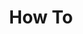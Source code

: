 ---
# Accomplishments widget.
widget: "howto"  # Widget name:  common, howto perspective, reading, cd-with-jenkins-and-docker  etc
headless: true  # This file represents a page section.
active: true  # Activate this widget? true/false
weight: 2 # Order that this section will appear.
title: "How To"
subtitle: ""

# Date format
date_format: "Jan 2006"

# Accomplishments.
#   Add/remove as many `[[item]]` blocks below as you like.
#   `title`, `organization` and `date_start` are the required parameters.
#   Leave other parameters empty if not required.
#   Begin/end multi-line descriptions with 3 quotes `"""`.
item:
 - title: "How to Secure Cloud-Native Applications"
   summary: "Running applications in the cloud brings many advantages like scale, ease of management, and lower costs. However, all of these benefits are moot if the applications are not secure. Security is the first concern for cloud-native applications. "
   linkText: "Read the article on contino.io »"
   linkUrl: "https://www.contino.io/insights/how-to-secure-cloud-native-applications"
   openNewWindow: 
   image: "https://res.cloudinary.com/agile-seo/image/fetch/w_176,dpr_1.0,d_blank_am8gzx.png/https%3A%2F%2Flogo.clearbit.com%2Fcontino.io%3Fsize%3D250"  
smallItem:    
 - title: "Practical Approaches to Long-Term Cloud-Native Security"
   summary: "devops.com"
   linkText: ""
   linkUrl: "https://devops.com/practical-approaches-to-long-term-cloud-native-security/"
   openNewWindow: 
   image: "https://res.cloudinary.com/agile-seo/image/fetch/w_62,dpr_1.0,d_blank_am8gzx.png/https%3A%2F%2Flogo.clearbit.com%2Fdevops.com%3Fsize%3D250"  
 - title: "Cloud-Native Security Patching with DevOps Best Practices"
   summary: "thenewstack.io"
   linkText: ""
   linkUrl: "https://thenewstack.io/cloud-native-security-patching-with-devops-best-practices"
   openNewWindow: 
   image: "https://res.cloudinary.com/agile-seo/image/fetch/w_62,dpr_1.0,d_blank_am8gzx.png/https%3A%2F%2Flogo.clearbit.com%2Fthenewstack.io%3Fsize%3D250"  
 - title: "Securing Cloud-Native Apps"
   summary: "darkreading.com"
   linkText: ""
   linkUrl: "https://www.darkreading.com/cloud/securing-cloud-native-apps-/a/d-id/1330951"
   openNewWindow: 
   image: "https://res.cloudinary.com/agile-seo/image/fetch/w_62,dpr_1.0,d_blank_am8gzx.png/https%3A%2F%2Flogo.clearbit.com%2Fdarkreading.com%3Fsize%3D250"  
---